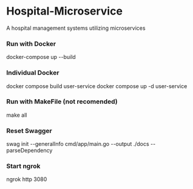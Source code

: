 # Hospital-Microservice
A hospital management systems utilizing microservices

### Run with Docker
docker-compose up --build
### Individual Docker
docker compose build user-service
docker compose up -d user-service

### Run with MakeFile (not recomended)
make all

### Reset Swagger
swag init --generalInfo cmd/app/main.go --output ./docs --parseDependency

### Start ngrok
ngrok http 3080

